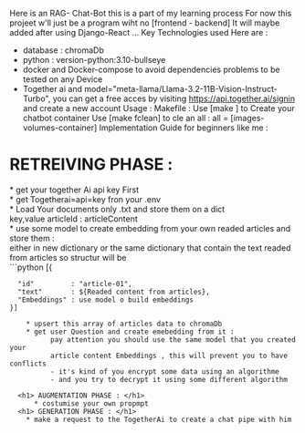 Here is an RAG- Chat-Bot  this is a part of my learning process
For now this  projeet w'll just be a program wiht no [frontend - backend]
It will maybe added after  using Django-React ...
Key Technologies used Here are :
 * database : chromaDb
 * python : version-python:3.10-bullseye
 * docker and Docker-compose to avoid dependencies problems to be tested on any Device
 * Together ai and  model="meta-llama/Llama-3.2-11B-Vision-Instruct-Turbo",
        you can get a free acces by visiting https://api.together.ai/signin and create a new account
Usage :
     Makefile : 
               Use [make ] to Create your chatbot container
               Use [make fclean] to cle an all : all = [images-volumes-container]
Implementation Guide for beginners like me :
<h1> RETREIVING PHASE : </h1>
   * get your together Ai api key  First </br>
   * get Togetherai=api=key fron your .env </br>
   * Load Your documents only .txt and store them on a dict </br>
     key,value articleId : articleContent </br>
   * use some model to create embedding from your own readed articles and store them :</br>
       either in new dictionary or the same dictionary that contain the text readed from articles so structur will be </br>
```python
    [{

      "id"         : "article-01",
      "text"       : ${Readed content from articles},
      "Embeddings" : use model o build embeddings
    }]
```
    * upsert this array of articles data to chromaDb
    * get user Question and create emebedding from it : 
          pay attention you should use the same model that you created your 
          article content Embeddings , this will prevent you to have conflicts
          - it's kind of you encrypt some data using an algorithme
          - and you try to decrypt it using some different algorithm
    
  <h1> AUGMENTATION PHASE : </h1>
      * costumise your own propmpt
  <h1> GENERATION PHASE : </h1>
    * make a request to the TogetherAi to create a chat pipe with him
               